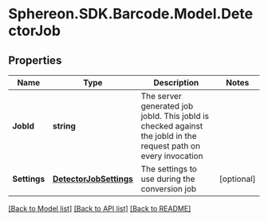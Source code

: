 # Sphereon.SDK.Barcode.Model.DetectorJob
## Properties

Name | Type | Description | Notes
------------ | ------------- | ------------- | -------------
**JobId** | **string** | The server generated job jobId. This jobId is checked against the jobId in the request path on every invocation | 
**Settings** | [**DetectorJobSettings**](DetectorJobSettings.md) | The settings to use during the conversion job | [optional] 

[[Back to Model list]](../README.md#documentation-for-models) [[Back to API list]](../README.md#documentation-for-api-endpoints) [[Back to README]](../README.md)

